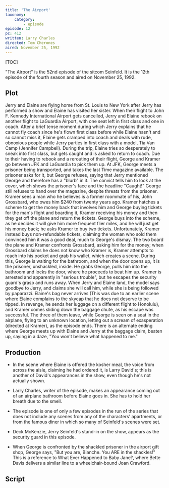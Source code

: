 ```yaml
---
title: 'The Airport'
taxonomy:
    category:
        - episode
episode: 12
pc: 412         
written: Larry Charles
directed: Tom Cherones
aired: November 25, 1992
---
```


[TOC]

"The Airport" is the 52nd episode of the sitcom Seinfeld. It is the 12th episode of the fourth season and aired on November 25, 1992.

## Plot

Jerry and Elaine are flying home from St. Louis to New York after Jerry has performed a show and Elaine has visited her sister. When their flight to John F. Kennedy International Airport gets cancelled, Jerry and Elaine rebook on another flight to LaGuardia Airport, with one seat left in first class and one in coach. After a brief tense moment during which Jerry explains that he cannot fly coach since he's flown first class before while Elaine hasn't and so cannot miss it, Elaine gets cramped into coach and deals with rude, obnoxious people while Jerry parties in first class with a model, Tia Van Camp (Jennifer Campbell). During the trip, Elaine tries so desperately to sneak into first class, but gets caught and is asked to return to coach. Due to their having to rebook and a rerouting of their flight, George and Kramer go between JFK and LaGuardia to pick them up. At JFK, George meets a prisoner being transported, and takes the last Time magazine available. The prisoner asks for it, but George refuses, saying that Jerry mentioned George and therefore has a "blurb" in it. The convict tells him to look at the cover, which shows the prisoner's face and the headline "Caught!" George still refuses to hand over the magazine, despite threats from the prisoner. Kramer sees a man who he believes is a former roommate of his, John Grossbard, who owes him $240 from twenty years ago. Kramer hatches a scheme to get the money back that involves him and George buying tickets for the man's flight and boarding it, Kramer receiving his money and then they get off the plane and return the tickets. George buys into the scheme, as he decides it will give him more frequent flier miles, and he will just get his money back; he asks Kramer to buy two tickets. Unfortunately, Kramer instead buys non-refundable tickets, claiming the woman who sold them convinced him it was a good deal, much to George's dismay. The two board the plane and Kramer confronts Grossbard, asking him for the money; when Grossbard claims he does not know who Kramer is, Kramer attempts to reach into his pocket and grab his wallet, which creates a scene. During this, George is waiting for the bathroom, and when the door opens up, it is the prisoner, unshackled, inside. He grabs George, pulls him into the bathroom and locks the door, where he proceeds to beat him up. Kramer is arrested and apparently in "serious trouble", but he escapes the security guard's grasp and runs away. When Jerry and Elaine land, the model says goodbye to Jerry, and claims she will call him, while she is being followed by paparazzi. Elaine's bag never arrives (This was due to an earlier scene where Elaine complains to the skycap that he does not deserve to be tipped. In revenge, he sends her luggage on a different flight to Honolulu), and Kramer comes sliding down the baggage chute, as his escape was successful. The three of them leave, while George is seen on a seat in the airplane, flying to an unknown location, letting out a scream of exasperation (directed at Kramer), as the episode ends. There is an alternate ending where George meets up with Elaine and Jerry at the baggage claim, beaten up, saying in a daze, "You won't believe what happened to me."

## Production


*   In the scene where Elaine is offered the kosher meal, the voice from across the aisle, claiming he had ordered it, is Larry David's; this is another of David's appearances in the show, even though he's not actually shown.

*   Larry Charles, writer of the episode, makes an appearance coming out of an airplane bathroom before Elaine goes in. She has to hold her breath due to the smell.

*   The episode is one of only a few episodes in the run of the series that does not include any scenes from any of the characters' apartments, or from the famous diner in which so many of Seinfeld's scenes were set.

*   Deck McKenzie, Jerry Seinfeld's stand-in on the show, appears as the security guard in this episode.

*   When George is confronted by the shackled prisoner in the airport gift shop, George says, "But you are, Blanche. You ARE in the shackles!" This is a reference to What Ever Happened to Baby Jane?, where Bette Davis delivers a similar line to a wheelchair-bound Joan Crawford.

## Script
